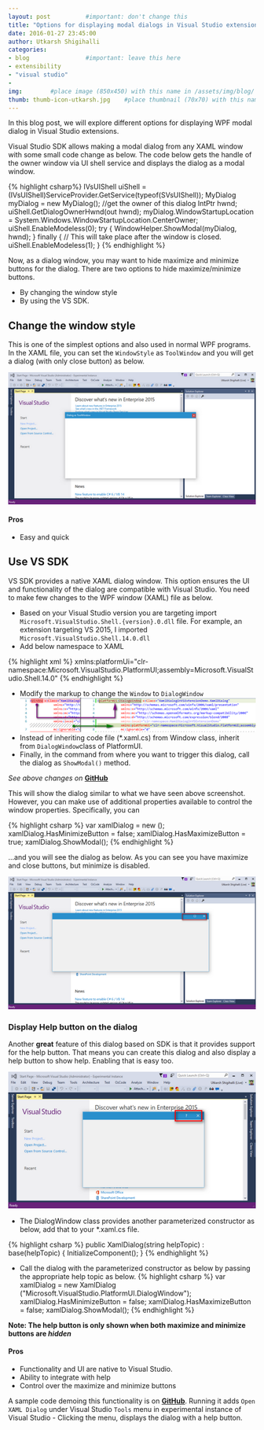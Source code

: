 ```yaml
---
layout: post          #important: don't change this
title: "Options for displaying modal dialogs in Visual Studio extensions"
date: 2016-01-27 23:45:00 
author: Utkarsh Shigihalli
categories:
- blog                #important: leave this here
- extensibility
- "visual studio"
- 
img:        #place image (850x450) with this name in /assets/img/blog/
thumb: thumb-icon-utkarsh.jpg    #place thumbnail (70x70) with this name in /assets/img/blog/thumbs/
---
```

In this blog post, we will explore different options for displaying WPF modal dialog in Visual Studio extensions. 
<!--more-->

Visual Studio SDK allows making a modal dialog from any XAML window with some small code change as below. The code below gets the handle of the owner window via UI shell service and displays the dialog as a modal window.

{% highlight csharp%}
IVsUIShell uiShell = (IVsUIShell)ServiceProvider.GetService(typeof(SVsUIShell));
MyDialog myDialog = new MyDialog();
//get the owner of this dialog
IntPtr hwnd;
uiShell.GetDialogOwnerHwnd(out hwnd);
myDialog.WindowStartupLocation = System.Windows.WindowStartupLocation.CenterOwner;
uiShell.EnableModeless(0);
try
{
    WindowHelper.ShowModal(myDialog, hwnd);
}
finally
{
    // This will take place after the window is closed.
    uiShell.EnableModeless(1);
}
{% endhighlight %}

Now, as a dialog window, you may want to hide maximize and minimize buttons for the dialog. There are two options to hide maximize/minimize buttons.

 - By changing the window style
 - By using the VS SDK.

## Change the window style ##
This is one of the simplest options and also used in normal WPF programs. In the XAML file, you can set the `WindowStyle` as `ToolWindow` and you will get a dialog (with only close button) as below.

![Alt text](/assets/img/blog/utkarsh/xaml_dialog_toolwindow.png)

#### Pros ####
- Easy and quick


## Use VS SDK ##
VS SDK provides a native XAML dialog window. This option ensures the UI and functionality of the dialog are compatible with Visual Studio. You need to make few changes to the WPF window (XAML) file as below.

- Based on your Visual Studio version you are targeting import `Microsoft.VisualStudio.Shell.{version}.0.dll` file. For example, an extension targeting VS 2015, I imported `Microsoft.VisualStudio.Shell.14.0.dll`
-  Add below namespace to XAML 

{% highlight xml %}
	xmlns:platformUi="clr-namespace:Microsoft.VisualStudio.PlatformUI;assembly=Microsoft.VisualStudio.Shell.14.0"
{% endhighlight %}
-  Modify the markup to change the `Window` to `DialogWindow`
  ![Alt text](/assets/img/blog/utkarsh/xaml_dialog_window_diff.png)
- Instead of inheriting code file (*.xaml.cs) from Window class, inherit from `DialogWindow`class of PlatformUI.
- Finally, in the command from where you want to trigger this dialog, call the dialog as `ShowModal()` method.

*See above changes on* [**GitHub**](https://github.com/onlyutkarsh/XamlDialogInVSExtensionDemo/commit/616a945e3399e4869c6cd4ef28cb5b377495559b)



This will show the dialog similar to what we have seen above screenshot. However, you can make use of additional properties available to control the window properties. Specifically, you can

{% highlight csharp %}
var xamlDialog = new ();
xamlDialog.HasMinimizeButton = false;
xamlDialog.HasMaximizeButton = true;
xamlDialog.ShowModal();
{% endhighlight %}

...and you will see the dialog as below. As you can see you have maximize and close buttons, but minimize is disabled. 

![Alt text](/assets/img/blog/utkarsh/xaml_dialog_platformui.png)

### Display Help button on the dialog ###

Another **great** feature of this dialog based on SDK is that it provides support for the help button. That means you can create this dialog and also display a help button to show help. Enabling that is easy too.

![Alt text](/assets/img/blog/utkarsh/xaml_dialog_platformui_helpbutton.png)

- The DialogWindow class provides another parameterized constructor as below, add that to your *.xaml.cs file.
 
{% highlight csharp %}
public XamlDialog(string helpTopic) : base(helpTopic)
{
    InitializeComponent();
}
{% endhighlight %}
- Call the dialog with the parameterized constructor as below by passing the appropriate help topic as below.
{% highlight csharp %}
var xamlDialog = new XamlDialog ("Microsoft.VisualStudio.PlatformUI.DialogWindow");
xamlDialog.HasMinimizeButton = false;
xamlDialog.HasMaximizeButton = false;
xamlDialog.ShowModal();
{% endhighlight %}


**Note: The help button is only shown when both maximize and minimize buttons are *hidden***

#### Pros ####
- Functionality and UI are native to Visual Studio.
- Ability to integrate with help
- Control over the maximize and minimize buttons

A sample code demoing this functionality is on [**GitHub**](https://github.com/onlyutkarsh/XamlDialogInVSExtensionDemo). Running it adds `Open XAML Dialog` under Visual Studio `Tools` menu in experimental instance of Visual Studio - Clicking the menu, displays the dialog with a help button. 